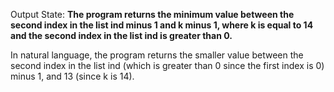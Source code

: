 Output State: **The program returns the minimum value between the second index in the list ind minus 1 and k minus 1, where k is equal to 14 and the second index in the list ind is greater than 0.**

In natural language, the program returns the smaller value between the second index in the list ind (which is greater than 0 since the first index is 0) minus 1, and 13 (since k is 14).